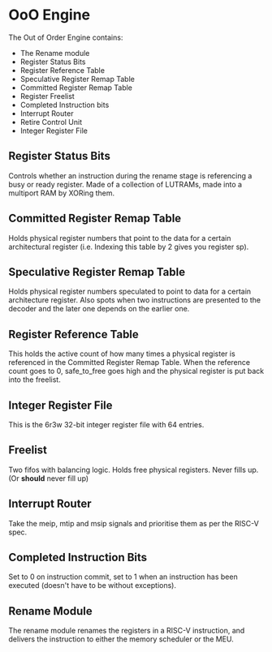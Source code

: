 # OoO Engine
The Out of Order Engine contains:
- The Rename module
- Register Status Bits
- Register Reference Table
- Speculative Register Remap Table
- Committed Register Remap Table
- Register Freelist
- Completed Instruction bits
- Interrupt Router
- Retire Control Unit
- Integer Register File

## Register Status Bits
Controls whether an instruction during the rename stage is referencing a busy or ready register.
Made of a collection of LUTRAMs, made into a multiport RAM by XORing them.
## Committed Register Remap Table
Holds physical register numbers that point to the data for a certain architectural register (i.e. Indexing this table by 2 gives you register sp).
## Speculative Register Remap Table
Holds physical register numbers speculated to point to data for a certain architecture register. Also spots when two instructions are presented to the decoder and the later one depends on the earlier one.
## Register Reference Table
This holds the active count of how many times a physical register is referenced in the Committed Register Remap Table. When the reference count goes to 0, safe_to_free goes high and the physical register is put back into the freelist.
## Integer Register File
This is the 6r3w 32-bit integer register file with 64 entries.
## Freelist
Two fifos with balancing logic. Holds free physical registers. Never fills up. (Or **should** never fill up)
## Interrupt Router
Take the meip, mtip and msip signals and prioritise them as per the RISC-V spec.
## Completed Instruction Bits
Set to 0 on instruction commit, set to 1 when an instruction has been executed (doesn't have to be without exceptions).
## Rename Module
The rename module renames the registers in a RISC-V instruction, and delivers the instruction to either the memory scheduler or the MEU.